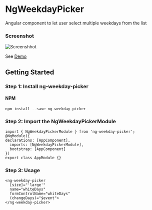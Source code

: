 # NgWeekdayPicker

Angular component to let user select multiple weekdays from the list

### Screenshot
![Screenshhot](https://raw.githubusercontent.com/advayumare/ng-weekday-picker/master/assets/screenshot.png)

See [Demo](https://angular-e9ntox.stackblitz.io) 

## Getting Started
### Step 1: Install ng-weekday-picker
#### NPM

`npm install --save ng-weekday-picker`
  
### Step 2: Import the NgWeekdayPickerModule 
    import { NgWeekdayPickerModule } from 'ng-weekday-picker';
    @NgModule({
    declarations: [AppComponent],
      imports: [NgWeekdayPickerModule],
      bootstrap: [AppComponent]
    })
    export class AppModule {}
### Step 3: Usage

    <ng-weekday-picker 
      [size]="'large'" 
      name="whiteDays" 
      formControlName="whiteDays"
      (changeDays)="$event">
    </ng-weekday-picker>

